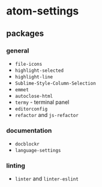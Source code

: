# atom-settings

## packages

### general

- `file-icons`
- `highlight-selected`
- `highlight-line`
- `Sublime-Style-Column-Selection`
- `emmet`
- `autoclose-html`
- `termy` - terminal panel
- `editorconfig`
- `refactor` and `js-refactor`

### documentation

- `docblockr`
- `language-settings`

### linting

- `linter` and `linter-eslint`
